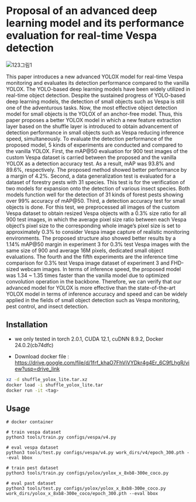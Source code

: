 # **Proposal of an advanced deep learning model and its performance evaluation for real-time Vespa detection**

![123그림1](https://github.com/Kwon-YJ/temp123/assets/49362903/bf700e35-077b-4aad-a7e7-bfda4c70019a)

This paper introduces a new advanced YOLOX model for real-time Vespa monitoring and evaluates its detection performance compared to the vanilla YOLOX. The YOLO-based deep learning models have been widely utilized in real-time object detection. Despite the sustained progress of YOLO-based deep learning models, the detection of small objects such as Vespa is still one of the adventurous tasks. Now, the most effective object detection model for small objects is the YOLOX of an anchor-free model. Thus, this paper proposes a better YOLOX model in which a new feature extraction layer based on the shuffle layer is introduced to obtain advancement of detection performance in small objects such as Vespa reducing inference speed, simultaneously. To evaluate the detection performance of the proposed model, 5 kinds of experiments are conducted and compared to the vanilla YOLOX. First, the mAP@50 evaluation for 900 test images of the custom Vespa dataset is carried between the proposed and the vanilla YOLOX as a detection accuracy test. As a result, mAP was 93.8% and 89.6%, respectively. The proposed method showed better performance by a margin of 4.2%. Second, a data generalization test is evaluated for a dataset of forestry pests with 31 species. This test is for the verification of two models for expansion onto the detection of various insect species. Both models function well for the detection of 31 kinds of forest pests showing over 99% accuracy of mAP@50. Third, a detection accuracy test for small objects is done. For this test, we preprocessed all images of the custom Vespa dataset to obtain resized Vespa objects with a 0.3% size ratio for all 900 test images, in which the average pixel size ratio between each Vespa object’s pixel size to the corresponding whole image’s pixel size is set to approximately 0.3% to consider Vespa image capture of realistic monitoring environments. The proposed structure also showed better results by a 1.14% mAP@50 margin in experiment 3 for 0.3% test Vespa images with the same size of 900 and average 16M pixels, dedicated small object evaluations. The fourth and the fifth experiments are the inference time comparison for 0.3% test Vespa image dataset of experiment 3 and FHD-sized webcam images. In terms of inference speed, the proposed model was 1.34 ~ 1.35 times faster than the vanilla model due to optimized convolution operation in the backbone. Therefore, we can verify that our advanced model for YOLOX is more effective than the state-of-the-art YOLOX model in terms of inference accuracy and speed and can be widely applied in the fields of small object detection such as Vespa monitoring, pest control, and insect detection.

## Installation

- we only tested in torch 2.0.1, CUDA 12.1, cuDNN 8.9.2, Docker 24.0.2(cb74dfc)

- Download docker file : https://drive.google.com/file/d/1frf_khaO7FhViVYDkr4g4Er_6C9fLhgR/view?usp=drive_link

```bash
xz -d shuffle_yolox_lite.tar.xz
docker load -i shuffle_yolox_lite.tar
docker run -it <tag>
```

## Usage

```
# docker container 

# train vespa dataset
python3 tools/train.py configs/vespa/v4.py

# eval vespa dataset
python3 tools/test.py configs/vespa/v4.py work_dirs/v4/epoch_300.pth --eval bbox

# train pest dataset
python3 tools/train.py configs/yolox/yolox_x_8xb8-300e_coco.py 

# eval past dataset
python3 tools/test.py configs/yolox/yolox_x_8xb8-300e_coco.py work_dirs/yolox_x_8xb8-300e_coco/epoch_300.pth --eval bbox
```
